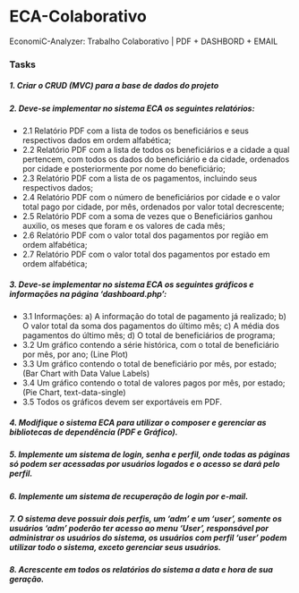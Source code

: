 # ECA-Colaborativo
EconomiC-Analyzer: Trabalho Colaborativo | PDF + DASHBORD + EMAIL

### Tasks
##### 1. Criar o CRUD (MVC) para a base de dados do projeto

##### 2. Deve-se implementar no sistema ECA os seguintes relatórios:
* 2.1 Relatório PDF com a lista de todos os beneficiários e seus respectivos dados em ordem alfabética;
* 2.2 Relatório PDF com a lista de todos os beneficiários e a cidade a qual pertencem, com todos os dados do beneficiário e da cidade, ordenados por cidade e posteriormente por nome do beneficiário;
* 2.3 Relatório PDF com a lista de os pagamentos, incluindo seus respectivos dados;
* 2.4 Relatório PDF com o número de beneficiários por cidade e o valor total pago por cidade, por mês, ordenados por valor total decrescente;
* 2.5 Relatório PDF com a soma de vezes que o Beneficiários ganhou auxilio, os meses que foram e os valores de cada mês;
* 2.6 Relatório PDF com o valor total dos pagamentos por região em ordem alfabética;
* 2.7 Relatório PDF com o valor total dos pagamentos por estado em ordem alfabética;


##### 3. Deve-se implementar no sistema ECA os seguintes gráficos e informações na página ‘dashboard.php’:
* 3.1 Informações:
   a) A informação do total de pagamento já realizado;
   b) O valor total da soma dos pagamentos do último mês;
   c) A média dos pagamentos do último mês;
   d) O total de beneficiários de programa;
* 3.2 Um gráfico contendo a série histórica, com o total de beneficiário por mês, por ano; (Line Plot)
* 3.3 Um gráfico contendo o total de beneficiário por mês, por estado; (Bar Chart with Data Value Labels)
* 3.4 Um gráfico contendo o total de valores pagos por mês, por estado; (Pie Chart, text-data-single)	
* 3.5 Todos os gráficos devem ser exportáveis em PDF.


#####  4. Modifique o sistema ECA para utilizar o composer e gerenciar as bibliotecas de dependência (PDF e Gráfico).
#####  5. Implemente um sistema de login, senha e perfil, onde todas as páginas só podem ser acessadas por usuários logados e o acesso se dará pelo perfil.
#####  6. Implemente um sistema de recuperação de login por e-mail.
#####  7. O sistema deve possuir dois perfis, um ‘adm’ e um ‘user’, somente os usuários ‘adm’ poderão ter acesso ao menu ‘User’, responsável por administrar os usuários do sistema, os usuários com perfil ‘user’ podem utilizar todo o sistema, exceto gerenciar seus usuários.
#####  8. Acrescente em todos os relatórios do sistema a data e hora de sua geração.

